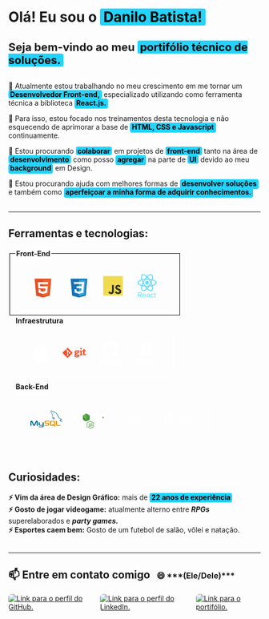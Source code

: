 <!---
danilo-batista/danilo-batista is a ✨ special ✨ repository because its `README.md` (this file) appears on your GitHub profile.
You can click the Preview link to take a look at your changes.
--->
<style>
    mark {
        border-radius: 0.25rem;
        background-color: #22D4FD;
    }
</style>

<h1 style="border: none">Olá! Eu sou o <mark style="display: inline; border-radius: 0.25rem; background-color: #22D4FD; color: #000">&nbsp;Danilo Batista!&nbsp;</mark><br /><p style="font-size: 1.375rem; padding: 0.5rem 0">Seja bem-vindo ao meu <mark>&nbsp;portifólio técnico de soluções.</strong>&nbsp;</mark></p></h1>

 🔭  Atualmente estou trabalhando no meu crescimento em me tornar um <mark style="border-radius: 0.25rem; background-color: #22D4FD;"><strong>&nbsp;Desenvolvedor Front-end,</strong>&nbsp;</mark> especializado utilizando como ferramenta técnica a biblioteca <mark style="padding-bottom: 0.15rem; border-radius: 0.25rem; background-color: #22D4FD"><strong>&nbsp;React.js.</strong>&nbsp;</mark> 
  
 🌱 Para isso, estou focado nos treinamentos desta tecnologia e não esquecendo de aprimorar a base de <mark style="padding-bottom: 0.15rem; border-radius: 0.25rem; background-color: #22D4FD"><strong>&nbsp;HTML, CSS e Javascript</strong>&nbsp;</mark> continuamente.

 👯 Estou procurando <mark style="border-radius: 0.25rem; background-color: #22D4FD"><strong>&nbsp;colaborar</strong>&nbsp;</mark> em projetos de <mark style="border-radius: 0.25rem; background-color: #22D4FD"><strong>&nbsp;front-end</strong>&nbsp;</mark> tanto na área de <mark style="border-radius: 0.25rem; background-color: #22D4FD"><strong>&nbsp;desenvolvimento</strong>&nbsp;</mark> como posso <mark style="padding-bottom: 0.15rem; border-radius: 0.25rem; background-color: #22D4FD"><strong>&nbsp;agregar</strong>&nbsp;</mark> na parte de <mark style="border-radius: 0.25rem; background-color: #22D4FD"><strong>&nbsp;UI</strong>&nbsp;</mark> devido ao meu <mark style="padding-bottom: 0.15rem; border-radius: 0.25rem; background-color: #22D4FD"><strong>&nbsp;background</strong>&nbsp;</mark> em Design.

 🤔 Estou procurando ajuda com melhores formas de <mark style="padding-bottom: 0.15rem; border-radius: 0.25rem; background-color: #22D4FD"><strong>&nbsp;desenvolver soluções</strong>&nbsp;</mark> e também como <mark style="padding-bottom: 0.15rem; border-radius: 0.25rem; background-color: #22D4FD"><strong>&nbsp;aperfeiçoar a minha forma de adquirir conhecimentos.&nbsp;</strong></mark><br /><br />

<hr />

 <h2 style="border: none">Ferramentas e tecnologias:</h2>



<div style="display:flex; align-items: center; flex-wrap: wrap;">
    <div>
        <fieldset style="border: 1px solid #000; display:flex; align-items: center; gap: 1.5rem;">
            <legend style= "font-weight: bold; line-height: 1.5;">Front-End</legend>
            <div style="display:flex; align-items: center; gap: 1.5rem; border: 0.5px solid #FFF; border-radius: 0.5rem; padding: 1.5rem 1.875rem;">
                <svg viewBox="0 0 128 128" width="48"><path fill="#E44D26" d="M27.854 116.354l-8.043-90.211h88.378l-8.051 90.197-36.192 10.033z"></path><path fill="#F16529" d="M64 118.704l29.244-8.108 6.881-77.076H64z"></path><path fill="#FFF" d="M64 66.978H49.359l-1.01-11.331H64V44.583H36.257l.264 2.969 2.72 30.489H64zm0 28.733l-.049.013-12.321-3.328-.788-8.823H39.735l1.55 17.372 22.664 6.292.051-.015z"></path><path fill="#FFF" d="M28.034 1.627h5.622v5.556H38.8V1.627h5.623v16.822H38.8v-5.633h-5.143v5.633h-5.623V1.627zm23.782 5.579h-4.95V1.627h15.525v5.579h-4.952v11.243h-5.623V7.206zm13.039-5.579h5.862l3.607 5.911 3.603-5.911h5.865v16.822h-5.601v-8.338l-3.867 5.981h-.098l-3.87-5.981v8.338h-5.502V1.627zm21.736 0h5.624v11.262h7.907v5.561H86.591V1.627z"></path><path fill="#fff" d="M63.962 66.978v11.063h13.624L76.302 92.39l-12.34 3.331v11.51l22.682-6.286.166-1.87 2.6-29.127.27-2.97h-2.982zm0-22.395v11.064h26.725l.221-2.487.505-5.608.265-2.969z"></path></svg>
                <svg viewBox="0 0 128 128" width="48"><path fill="#FFF" d="M89.234 5.856H81.85l7.679 8.333v3.967H73.713v-4.645h7.678l-7.678-8.333V1.207h15.521v4.649zm-18.657 0h-7.384l7.679 8.333v3.967H55.055v-4.645h7.679l-7.679-8.333V1.207h15.522v4.649zm-18.474.19h-7.968v7.271h7.968v4.839H38.471V1.207h13.632v4.839z"></path><path fill="#1572B6" d="M27.613 116.706l-8.097-90.813h88.967l-8.104 90.798-36.434 10.102-36.332-10.087z"></path><path fill="#33A9DC" d="M64.001 119.072l29.439-8.162 6.926-77.591H64.001v85.753z"></path><path fill="#fff" d="M64 66.22h14.738l1.019-11.405H64V43.677h27.929l-.267 2.988-2.737 30.692H64V66.22z"></path><path fill="#EBEBEB" d="M64.067 95.146l-.049.014-12.404-3.35-.794-8.883H39.641l1.561 17.488 22.814 6.333.052-.015V95.146z"></path><path fill="#fff" d="M77.792 76.886L76.45 91.802l-12.422 3.353v11.588l22.833-6.328.168-1.882 1.938-21.647H77.792z"></path><path fill="#EBEBEB" d="M64.039 43.677v11.137H37.136l-.224-2.503-.507-5.646-.267-2.988h27.901zM64 66.221v11.138H51.753l-.223-2.503-.508-5.647-.267-2.988H64z"></path></svg>
                <svg viewBox="0 0 128 128" width="40"><path fill="#F0DB4F" d="M1.408 1.408h125.184v125.185H1.408z"></path><path fill="#323330" d="M116.347 96.736c-.917-5.711-4.641-10.508-15.672-14.981-3.832-1.761-8.104-3.022-9.377-5.926-.452-1.69-.512-2.642-.226-3.665.821-3.32 4.784-4.355 7.925-3.403 2.023.678 3.938 2.237 5.093 4.724 5.402-3.498 5.391-3.475 9.163-5.879-1.381-2.141-2.118-3.129-3.022-4.045-3.249-3.629-7.676-5.498-14.756-5.355l-3.688.477c-3.534.893-6.902 2.748-8.877 5.235-5.926 6.724-4.236 18.492 2.975 23.335 7.104 5.332 17.54 6.545 18.873 11.531 1.297 6.104-4.486 8.08-10.234 7.378-4.236-.881-6.592-3.034-9.139-6.949-4.688 2.713-4.688 2.713-9.508 5.485 1.143 2.499 2.344 3.63 4.26 5.795 9.068 9.198 31.76 8.746 35.83-5.176.165-.478 1.261-3.666.38-8.581zM69.462 58.943H57.753l-.048 30.272c0 6.438.333 12.34-.714 14.149-1.713 3.558-6.152 3.117-8.175 2.427-2.059-1.012-3.106-2.451-4.319-4.485-.333-.584-.583-1.036-.667-1.071l-9.52 5.83c1.583 3.249 3.915 6.069 6.902 7.901 4.462 2.678 10.459 3.499 16.731 2.059 4.082-1.189 7.604-3.652 9.448-7.401 2.666-4.915 2.094-10.864 2.07-17.444.06-10.735.001-21.468.001-32.237z"></path></svg>
                <svg viewBox="0 0 128 128" width="48"><g fill="#61DAFB"><circle cx="64" cy="47.5" r="9.3"></circle><path d="M64 81.7C71.3 88.8 78.5 93 84.3 93c1.9 0 3.7-.4 5.2-1.3 5.2-3 7.1-10.5 5.3-21.2-.3-1.9-.7-3.8-1.2-5.8 2-.6 3.8-1.2 5.6-1.8 10.1-3.9 15.7-9.3 15.7-15.2 0-6-5.6-11.4-15.7-15.2-1.8-.7-3.6-1.3-5.6-1.8.5-2 .9-3.9 1.2-5.8 1.7-10.9-.2-18.5-5.4-21.5-1.5-.9-3.3-1.3-5.2-1.3-5.7 0-13 4.2-20.3 11.3C56.7 6.3 49.5 2.1 43.7 2.1c-1.9 0-3.7.4-5.2 1.3-5.2 3-7.1 10.5-5.3 21.2.3 1.9.7 3.8 1.2 5.8-2 .6-3.8 1.2-5.6 1.8-10.1 3.9-15.7 9.3-15.7 15.2 0 6 5.6 11.4 15.7 15.2 1.8.7 3.6 1.3 5.6 1.8-.5 2-.9 3.9-1.2 5.8-1.7 10.7.2 18.3 5.3 21.2 1.5.9 3.3 1.3 5.2 1.3 5.8.2 13-4 20.3-11zm-5.6-13.5c1.8.1 3.7.1 5.6.1 1.9 0 3.8 0 5.6-.1-1.8 2.4-3.7 4.6-5.6 6.7-1.9-2.1-3.8-4.3-5.6-6.7zM46 57.9c1 1.7 1.9 3.3 3 4.9-3.1-.4-6-.9-8.8-1.5.9-2.7 1.9-5.5 3.1-8.3.8 1.6 1.7 3.3 2.7 4.9zm-5.8-24.1c2.8-.6 5.7-1.1 8.8-1.5-1 1.6-2 3.2-3 4.9-1 1.7-1.9 3.3-2.7 5-1.3-2.9-2.3-5.7-3.1-8.4zm5.5 13.7c1.3-2.7 2.7-5.4 4.3-8.1 1.5-2.6 3.2-5.2 4.9-7.8 3-.2 6-.3 9.1-.3 3.2 0 6.2.1 9.1.3 1.8 2.6 3.4 5.2 4.9 7.8 1.6 2.7 3 5.4 4.3 8.1-1.3 2.7-2.7 5.4-4.3 8.1-1.5 2.6-3.2 5.2-4.9 7.8-3 .2-6 .3-9.1.3-3.2 0-6.2-.1-9.1-.3-1.8-2.6-3.4-5.2-4.9-7.8-1.6-2.7-3-5.4-4.3-8.1zm39.1-5.4l-2.7-5c-1-1.7-1.9-3.3-3-4.9 3.1.4 6 .9 8.8 1.5-.9 2.8-1.9 5.6-3.1 8.4zm0 10.8c1.2 2.8 2.2 5.6 3.1 8.3-2.8.6-5.7 1.1-8.8 1.5 1-1.6 2-3.2 3-4.9.9-1.5 1.8-3.2 2.7-4.9zm2.3 34.7c-.8.5-1.8.7-2.9.7-4.9 0-11-4-17-10 2.9-3.1 5.7-6.6 8.5-10.5 4.7-.4 9.2-1.1 13.4-2.1.5 1.8.8 3.6 1.1 5.4 1.4 8.5.3 14.6-3.1 16.5zm5.2-52.7c11.2 3.2 17.9 8.1 17.9 12.6 0 3.9-4.6 7.8-12.7 10.9-1.6.6-3.4 1.2-5.2 1.7-1.3-4.1-2.9-8.3-4.9-12.6 2-4.3 3.7-8.5 4.9-12.6zm-8-28.2c1.1 0 2 .2 2.9.7 3.3 1.9 4.5 7.9 3.1 16.5-.3 1.7-.7 3.5-1.1 5.4-4.2-.9-8.7-1.6-13.4-2.1-2.7-3.9-5.6-7.4-8.5-10.5 6-5.9 12.1-10 17-10zM69.6 26.8c-1.8-.1-3.7-.1-5.6-.1s-3.8 0-5.6.1c1.8-2.4 3.7-4.6 5.6-6.7 1.9 2.1 3.8 4.4 5.6 6.7zM40.9 7.4c.8-.5 1.8-.7 2.9-.7 4.9 0 11 4 17 10-2.9 3.1-5.7 6.6-8.5 10.5-4.7.4-9.2 1.1-13.4 2.1-.5-1.8-.8-3.6-1.1-5.4-1.4-8.5-.3-14.5 3.1-16.5zm-5.2 52.7C24.5 56.9 17.8 52 17.8 47.5c0-3.9 4.6-7.8 12.7-10.9 1.6-.6 3.4-1.2 5.2-1.7 1.3 4.1 2.9 8.3 4.9 12.6-2 4.3-3.7 8.6-4.9 12.6zm2.1 11c.3-1.7.7-3.5 1.1-5.4 4.2.9 8.7 1.6 13.4 2.1 2.7 3.9 5.6 7.4 8.5 10.5-6 5.9-12.1 10-17 10-1.1 0-2-.2-2.9-.7-3.4-1.9-4.5-8-3.1-16.5zm-4.2 41.2c2.2-2.7 2.3-5.7 1.1-8.7-1.2-3-3.7-4.4-6.8-4.5-3.7-.1-7.5 0-11.2 0H16V125h3v-9.8h4.7c.6 0 1.1.2 1.4.7l6 9.3c.1.2.4.5.6.5h3.9c-2.4-3.7-4.7-7.2-7.1-10.8 2.1-.3 3.9-1 5.1-2.6zm-14.6-.2v-9.9h1.1c2.3 0 4.7-.1 7 .1 2.7.1 4.6 2.2 4.6 4.9s-2.2 4.8-4.9 4.9c-2.4.1-4.8 0-7.8 0zm38.7 1.3c-1.6-7-8-8.8-12.9-6.6-3.8 1.7-5.5 5-5.6 9.1-.1 3.1.8 5.9 3.2 8 2.7 2.4 6 2.7 9.4 2.1 1.9-.4 3.6-1.3 4.9-2.7-.5-.7-1-1.4-1.5-2-2.8 2.4-5.9 3.2-9.3 1.6-2.2-1.1-3.3-3.8-3.5-5.8h15.5v-1.3c.1-.9 0-1.7-.2-2.4zM42.6 115c-.3-3 2.7-6.2 6-6.2 3.8-.1 6.2 2.2 6.3 6.2H42.6zm30.7-8.7c-1.5-.3-3.1-.4-4.6-.3-2.4.2-4.5 1.3-6.2 3.1.5.7.9 1.4 1.5 2.2.2-.2.4-.4.6-.5 1.6-1.5 3.5-2.3 5.8-2.1 1.8.1 3.5.7 4 2.5.4 1.4.3 2.9.4 4.4-.3 0-.4-.1-.5-.2-2.4-2-5.1-2.4-8-1.7-2.7.7-4.4 2.8-4.6 5.5-.2 3.1 1.2 5.4 3.9 6.5 1.7.7 3.6.7 5.4.3 1.4-.3 2-1.1 4-2.2v1.3h2.8c0-4 .1-8.9 0-13.5 0-2.9-1.7-4.7-4.5-5.3zm1.4 12.6c-.1.3 0 .6 0 .9 0 2.1-.5 2.8-2.5 3.6-1.4.5-2.9.7-4.4.2-1.7-.5-2.9-2-2.9-3.7-.1-1.7 1-3.4 2.7-3.9 2.3-.8 4.4-.3 6.3 1.1.6.5 1 1 .8 1.8zm15.6-9.9c2.6-.8 5-.3 6.8 1.9l.3.2c.7-.6 1.3-1.2 2.1-1.9-.3-.3-.4-.5-.6-.8-2.9-3.1-8.6-3.5-12.1-1-4.9 3.6-4.8 10.6-2.4 14.3 2.3 3.5 5.6 4.7 9.5 4.2 2.3-.3 4.2-1.4 5.7-3.3-.7-.6-1.4-1.2-2.1-1.9-.2.2-.3.3-.4.5-2.7 3-7.2 2.7-9.6-.5-1.4-1.9-1.7-4.1-1.3-6.3.2-2.5 1.5-4.5 4.1-5.4zm20.8 13.6c-.2.1-.3.2-.3.2-.8.6-1.6.7-2.5.4-.9-.4-1-1.2-1.1-2v-11.4c0-.2 0 .2.1-.8h3.8v-3h-4v-5h-3v5.4h-2.6c-.2 0-.5.2-.5.4-.1.7 0 1.2 0 2.2h3.2v12.8c0 1.6.4 3 1.8 3.8 1.5.9 4.4.7 5.7-.4.2-.1.3-.5.3-.6-.3-.6-.6-1.3-.9-2z"></path></g></svg> 
            </div>
        </fieldset>
    </div>
    <div>
        <fieldset style="border: none; display:flex; align-items: center; gap: 1.5rem;">
            <legend style= "font-weight: bold; line-height: 1.5">Infraestrutura</legend>
            <div style="display:flex; align-items: center; gap: 1.5rem; border: 0.5px solid white; border-radius: 0.5rem; padding: 1.5rem 1.875rem;">
                <svg viewBox="0 0 128 128" width="40"><path fill="#FFFFFF" d="M97.905 67.885c.174 18.8 16.494 25.057 16.674 25.137-.138.44-2.607 8.916-8.597 17.669-5.178 7.568-10.553 15.108-19.018 15.266-8.318.152-10.993-4.934-20.504-4.934-9.508 0-12.479 4.776-20.354 5.086-8.172.31-14.395-8.185-19.616-15.724C15.822 94.961 7.669 66.8 18.616 47.791c5.438-9.44 15.158-15.417 25.707-15.571 8.024-.153 15.598 5.398 20.503 5.398 4.902 0 14.106-6.676 23.782-5.696 4.051.169 15.421 1.636 22.722 12.324-.587.365-13.566 7.921-13.425 23.639M82.272 21.719c4.338-5.251 7.258-12.563 6.462-19.836-6.254.251-13.816 4.167-18.301 9.416-4.02 4.647-7.54 12.087-6.591 19.216 6.971.54 14.091-3.542 18.43-8.796"></path></svg>
                <svg viewBox="0 0 128 128" width="48"><path fill="#F34F29" d="M76.004 50.588c-7.655 0-11.459 3.996-11.459 9.75 0 3.704 1.852 6.328 4.304 7.529-1.201 1.101-2.201 2.064-3.102 3.014-.902.952-1.452 1.957-1.452 3.059 0 1.352.55 2.605 2.202 3.303-1.751 1.654-2.753 2.854-2.753 5.107 0 3.953 3.453 6.256 12.511 6.256 8.708 0 13.761-3.251 13.761-9.007 0-6.653-5.103-6.904-13.761-7.456l-4.904-.3 1.652-2.652c.899.25 2.352.45 3.955.45 6.304 0 10.658-3.252 10.658-8.808 0-2.302-1.137-3.903-2.037-5.055l4.421-.35V51h-9.391c-1.15 0-2.453-.412-4.605-.412zm2.252 28.511c2.404.15 4.306.25 4.306 1.854 0 2.699-3.955 2.902-6.856 2.902-3.504 0-6.056-.602-6.056-2.603 0-1.002.65-1.852 1.302-2.652l7.304.499zm-1.949-14.712c-3.304 0-4.655-1.703-4.655-4.154 0-3.253 2.051-4.605 4.804-4.605 2.852 0 4.554 1.552 4.554 4.504 0 2.604-1.902 4.255-4.703 4.255zm22.866-17.702c2.902 0 4.554-1.652 4.554-4.506 0-2.85-1.652-4.403-4.554-4.403-2.853 0-4.505 1.553-4.505 4.403 0 2.853 1.652 4.506 4.505 4.506zM103 71.455V51h-9.733l-.55 3.896 2.667.874c.502.149.616.423.616.973v14.712c0 .752-.422.902-1.123 1.003l-2.877.35V77h15v-4.192l-2.876-.35c-.753-.101-1.124-.2-1.124-1.003zm22.418-1.04c-1.202.45-2.632.799-4.035.799-2.701 0-3.383-1.15-3.383-4.103V55h7v-5h-6.638c-.401 0-.362-.003-.362-.353V43h-4.793c-.55 5-3.207 7.196-7.207 7.698V55h4.003c.401 0-.003.353-.003.652v13.111c0 5.657 2.454 8.058 8.408 8.058 2.854 0 6.107-.951 8.26-2.001l-1.25-4.405zm-95.68-31.609a3.375 3.375 0 00-4.773 0l-4.751 4.751 6.027 6.027a4.007 4.007 0 015.076 5.11l5.809 5.809a4.012 4.012 0 014.149 6.632 4.014 4.014 0 01-5.68 0c-1.18-1.181-1.624-2.914-1.025-4.368L29 57.35v14.257c0 .189.895.441 1.214.759 1.568 1.568 1.644 4.11.075 5.681a3.972 3.972 0 01-5.642 0c-1.568-1.571-1.549-4.112.02-5.681.388-.387.333-.68 1.333-.876V57.101c-1-.196-.927-.487-1.314-.876a4.016 4.016 0 01-.865-4.39l-5.942-5.943L2.19 61.581a3.374 3.374 0 000 4.774l22.882 22.881a3.377 3.377 0 004.773 0L52.62 66.46a3.378 3.378 0 000-4.774l-22.882-22.88z"></path></svg>
                <svg viewBox="0 0 128 128" width="48"><g fill="#FFFFFF"><path fill-rule="evenodd" clip-rule="evenodd" d="M64 1.512c-23.493 0-42.545 19.047-42.545 42.545 0 18.797 12.19 34.745 29.095 40.37 2.126.394 2.907-.923 2.907-2.047 0-1.014-.04-4.366-.058-7.92-11.837 2.573-14.334-5.02-14.334-5.02-1.935-4.918-4.724-6.226-4.724-6.226-3.86-2.64.29-2.586.29-2.586 4.273.3 6.523 4.385 6.523 4.385 3.794 6.504 9.953 4.623 12.38 3.536.383-2.75 1.485-4.628 2.702-5.69-9.45-1.075-19.384-4.724-19.384-21.026 0-4.645 1.662-8.44 4.384-11.42-.442-1.072-1.898-5.4.412-11.26 0 0 3.572-1.142 11.7 4.363 3.395-.943 7.035-1.416 10.65-1.432 3.616.017 7.258.49 10.658 1.432 8.12-5.504 11.688-4.362 11.688-4.362 2.316 5.86.86 10.187.418 11.26 2.728 2.978 4.378 6.774 4.378 11.42 0 16.34-9.953 19.938-19.427 20.99 1.526 1.32 2.886 3.91 2.886 7.88 0 5.692-.048 10.273-.048 11.674 0 1.13.766 2.458 2.922 2.04 16.896-5.632 29.07-21.574 29.07-40.365C106.545 20.56 87.497 1.512 64 1.512z"></path><path d="M37.57 62.596c-.095.212-.428.275-.73.13-.31-.14-.482-.427-.382-.64.09-.216.424-.277.733-.132.31.14.486.43.38.642zM39.293 64.52c-.203.187-.6.1-.87-.198-.278-.297-.33-.694-.124-.884.208-.188.593-.1.87.197.28.3.335.693.123.884zm1.677 2.448c-.26.182-.687.012-.95-.367-.262-.377-.262-.83.005-1.013.264-.182.684-.018.95.357.262.385.262.84-.005 1.024zm2.298 2.368c-.233.257-.73.188-1.093-.163-.372-.343-.475-.83-.242-1.087.237-.257.736-.185 1.102.163.37.342.482.83.233 1.086zm3.172 1.374c-.104.334-.582.485-1.064.344-.482-.146-.796-.536-.7-.872.1-.336.582-.493 1.067-.342.48.144.795.53.696.87zm3.48.255c.013.35-.396.642-.902.648-.508.012-.92-.272-.926-.618 0-.354.4-.642.908-.65.506-.01.92.272.92.62zm3.24-.551c.06.342-.29.694-.793.787-.494.092-.95-.12-1.014-.46-.06-.35.297-.7.79-.792.503-.088.953.118 1.017.466zm0 0"></path></g><path d="M24.855 108.302h-10.7a.5.5 0 00-.5.5v5.232a.5.5 0 00.5.5h4.173v6.5s-.937.32-3.53.32c-3.056 0-7.327-1.116-7.327-10.508 0-9.393 4.448-10.63 8.624-10.63 3.614 0 5.17.636 6.162.943.31.094.6-.216.6-.492l1.193-5.055a.468.468 0 00-.192-.39c-.403-.288-2.857-1.66-9.058-1.66-7.144 0-14.472 3.038-14.472 17.65 0 14.61 8.39 16.787 15.46 16.787 5.854 0 9.405-2.502 9.405-2.502.146-.08.162-.285.162-.38v-16.316a.5.5 0 00-.5-.5zM79.506 94.81H73.48a.5.5 0 00-.498.503l.002 11.644h-9.392V95.313a.5.5 0 00-.497-.503H57.07a.5.5 0 00-.498.503v31.53c0 .277.224.503.498.503h6.025a.5.5 0 00.497-.504v-13.486h9.392l-.016 13.486c0 .278.224.504.5.504h6.038a.5.5 0 00.497-.504v-31.53a.497.497 0 00-.497-.502zm-47.166.717c-2.144 0-3.884 1.753-3.884 3.923 0 2.167 1.74 3.925 3.884 3.925 2.146 0 3.885-1.758 3.885-3.925 0-2.17-1.74-3.923-3.885-3.923zm2.956 9.608H29.29c-.276 0-.522.284-.522.56v20.852c0 .613.382.795.876.795h5.41c.595 0 .74-.292.74-.805v-20.899a.5.5 0 00-.498-.502zm67.606.047h-5.98a.5.5 0 00-.496.504v15.46s-1.52 1.11-3.675 1.11-2.727-.977-2.727-3.088v-13.482a.5.5 0 00-.497-.504h-6.068a.502.502 0 00-.498.504v14.502c0 6.27 3.495 7.804 8.302 7.804 3.944 0 7.124-2.18 7.124-2.18s.15 1.15.22 1.285c.07.136.247.273.44.273l3.86-.017a.502.502 0 00.5-.504l-.003-21.166a.504.504 0 00-.5-.502zm16.342-.708c-3.396 0-5.706 1.515-5.706 1.515V95.312a.5.5 0 00-.497-.503H107a.5.5 0 00-.5.503v31.53a.5.5 0 00.5.503h4.192c.19 0 .332-.097.437-.268.103-.17.254-1.454.254-1.454s2.47 2.34 7.148 2.34c5.49 0 8.64-2.784 8.64-12.502s-5.03-10.988-8.428-10.988zm-2.36 17.764c-2.073-.063-3.48-1.004-3.48-1.004v-9.985s1.388-.85 3.09-1.004c2.153-.193 4.228.458 4.228 5.594 0 5.417-.935 6.486-3.837 6.398zm-63.689-.118c-.263 0-.937.107-1.63.107-2.22 0-2.973-1.032-2.973-2.368v-8.866h4.52a.5.5 0 00.5-.504v-4.856a.5.5 0 00-.5-.502h-4.52l-.007-5.97c0-.227-.116-.34-.378-.34h-6.16c-.238 0-.367.106-.367.335v6.17s-3.087.745-3.295.805a.5.5 0 00-.36.48v3.877a.5.5 0 00.497.503h3.158v9.328c0 6.93 4.86 7.61 8.14 7.61 1.497 0 3.29-.48 3.586-.59.18-.067.283-.252.283-.453l.004-4.265a.51.51 0 00-.5-.502z" fill="#FFFFFF"></path></svg>
                <svg viewBox="0 0 128 128" width="48"><path fill="#FFFFFF" d="M128 92.399v19.015h-3.176V96.246s-1.09 1.006-3.885 1.735v-2.707c4.155-1.536 5.646-2.875 5.646-2.875zm-9.378 0v19.015h-3.176V96.246s-1.09 1.006-3.884 1.735v-2.707c4.154-1.536 5.645-2.875 5.645-2.875zm-12.217 15.308c0 2.965-2.688 4.12-5.383 4.12-1.755 0-3.502-.676-3.502-.676v-3.153s1.519 1.323 3.64 1.34c1.455 0 2.11-.459 2.11-1.332.037-.7-.39-1.087-.9-1.377-.35-.21-.898-.469-1.643-.775-.876-.377-1.53-.741-1.959-1.091a3.387 3.387 0 0 1-.946-1.236 4.03 4.03 0 0 1-.35-1.624c0-2.394 1.996-4.085 5.187-4.085 2.11 0 3.023.517 3.023.517v2.995s-1.499-1.036-3.056-1.045c-1.116 0-1.96.406-1.975 1.326-.008 1.185 1.444 1.763 2.31 2.113 1.262.508 2.186 1.051 2.703 1.673.517.622.741 1.249.741 2.31zm-13.56 3.707H89.42l-2.619-9.637-2.81 9.636h-3.324L76.793 98.14h3.25l2.53 10.312L85.53 98.14h3.05l2.635 10.285 2.466-10.285h2.98zm-16.66-6.717c0 4.612-2.757 7.11-6.897 7.11-4.501 0-6.808-2.694-6.808-6.82 0-4.722 2.764-7.178 7.137-7.178 4.006 0 6.567 2.561 6.567 6.888zm-3.234.105c0-2.052-.728-4.333-3.505-4.333-2.664 0-3.699 1.983-3.699 4.412 0 2.64 1.243 4.318 3.68 4.318 2.61 0 3.505-2.003 3.524-4.397zm-15.808 6.612v-1.715h-.053c-.964 1.622-2.931 1.995-4.303 1.995-4.077 0-5.573-3.167-5.573-6.537 0-2.235.556-4.022 1.669-5.363 1.122-1.35 2.62-1.934 4.495-1.934 2.92 0 3.712 1.624 3.712 1.624h.053V91.78h3.15v19.635zm.026-7.588c0-1.608-1.034-3.436-3.215-3.436-2.496 0-3.466 2.172-3.466 4.675 0 2.185.916 4.169 3.292 4.202 2.33 0 3.37-2.221 3.39-4.057zm-15.274 7.588V104c0-1.942-.603-3.618-2.56-3.618-1.946 0-3.18 1.753-3.18 3.526v7.505h-3.037V98.098h3.037v1.884h.052c1.008-1.56 2.463-2.108 4.364-2.108 1.429 0 2.533.351 3.313 1.263.788.91 1.135 2.295 1.135 4.153v8.123zM30.308 94.289c0 .499-.184.915-.552 1.248-.36.333-.798.5-1.314.5-.517 0-.956-.167-1.315-.5a1.632 1.632 0 0 1-.539-1.248c0-.509.18-.934.54-1.275a1.866 1.866 0 0 1 1.314-.513c.534 0 .977.175 1.327.526.36.35.539.77.539 1.262zm-3.465 17.124V98.098h3.105v13.315zm-6.454 0h-3.83l-3.734-14.215-3.775 14.215H5.135L.001 92.937h3.473l3.703 14.697 4.042-14.697h3.509l3.8 14.784 3.516-14.784h3.354zM65.56 47.731H94v28.44H65.56zm-31.559 0h28.44v28.44H34zm31.56-31.56h28.438v28.438H65.56zm-31.56 0h28.44v28.438H34z"></path></svg>
            </div>
        </fieldset>
    </div>
    <div>
        <fieldset style="border: none; display:flex; align-items: center; gap: 1.5rem; ">
            <legend style= "font-weight: bold; line-height: 1.5">Back-End</legend>
            <div style="display:flex; align-items: center; gap: 1.5rem; border: 0.5px solid white; border-radius: 0.5rem; padding: 1rem 1.875rem;">
                <svg viewBox="0 0 128 128" width="64"><path fill="#00618A" d="M0 91.313h4.242V74.566l6.566 14.598c.773 1.77 1.832 2.391 3.914 2.391s3.098-.621 3.871-2.391l6.566-14.598v16.746h4.242V74.594c0-1.633-.652-2.422-2-2.828-3.223-1.004-5.383-.137-6.363 2.039l-6.441 14.41-6.238-14.41c-.937-2.176-3.14-3.043-6.359-2.039-1.348.406-2 1.195-2 2.828zM32.93 77.68h4.238v9.227c-.039.5.16 1.676 2.484 1.715h9.223V77.633h4.25c.02 0-.008 14.984-.008 15.047.023 3.695-4.582 4.496-6.707 4.559H33.02v-2.852l13.414-.004c2.73-.285 2.406-1.645 2.406-2.098v-1.113h-9.012c-4.195-.039-6.863-1.871-6.898-3.977-.004-.191.09-9.422 0-9.516zm0 0"></path><path fill="#E48E00" d="M56.391 91.313h12.195c1.426 0 2.813-.301 3.914-.816 1.836-.84 2.73-1.984 2.73-3.48v-3.098c0-1.223-1.016-2.367-3.016-3.125-1.059-.41-2.367-.625-3.629-.625h-5.141c-1.711 0-2.527-.516-2.73-1.656-.039-.137-.039-.246-.039-.383V76.2c0-.109 0-.219.039-.355.203-.867.652-1.113 2.16-1.25l.41-.027h12.109v-2.824H63.488c-1.711 0-2.609.109-3.426.352-2.527.789-3.629 2.039-3.629 4.215v2.473c0 1.902 2.16 3.535 5.789 3.914l1.223.055h4.406c.164 0 .324 0 .449.027 1.344.109 1.914.355 2.324.844.211.195.332.473.324.758v2.477c0 .297-.203.68-.609 1.004-.367.328-.98.543-1.793.598l-.449.027H56.391zm45.297-4.922c0 2.91 2.164 4.539 6.523 4.867l1.227.055h11.051v-2.828h-11.133c-2.488 0-3.426-.625-3.426-2.121V71.738h-4.238V86.39zm-23.75.148V76.457c0-2.559 1.801-4.113 5.355-4.602a7.976 7.976 0 0 1 1.145-.082h8.047c.41 0 .777.027 1.188.082 3.555.488 5.352 2.043 5.352 4.602v10.082c0 2.078-.762 3.188-2.523 3.914l4.18 3.77h-4.926l-3.379-3.051-3.402.215H84.44a9.23 9.23 0 0 1-2.492-.352c-2.699-.734-4.008-2.152-4.008-4.496zm4.578-.246c0 .137.039.273.082.438.246 1.172 1.348 1.824 3.023 1.824h3.852l-3.539-3.195h4.926l3.086 2.789c.57-.305.941-.766 1.074-1.363.039-.137.039-.273.039-.41v-9.668c0-.109 0-.246-.039-.383-.246-1.09-1.348-1.715-2.984-1.715h-6.414c-1.879 0-3.105.816-3.105 2.098zm0 0"></path><path fill="#00618A" d="M124.219 67.047c-2.605-.07-4.598.172-6.301.891-.484.203-1.258.207-1.336.813.266.281.309.699.52 1.039.406.66 1.094 1.539 1.707 2l2.074 1.484c1.273.777 2.699 1.223 3.93 2 .723.461 1.441 1.039 2.148 1.559.348.254.582.656 1.039.816v-.074c-.238-.305-.301-.723-.52-1.039l-.965-.965c-.941-1.25-2.137-2.348-3.41-3.262-1.016-.727-3.281-1.711-3.707-2.891l-.074-.074c.719-.078 1.563-.34 2.223-.516 1.117-.301 2.113-.223 3.262-.52l1.559-.449v-.293c-.582-.598-.996-1.387-1.633-1.93-1.656-1.41-3.469-2.824-5.336-4.004-1.035-.652-2.312-1.074-3.41-1.629-.367-.187-1.016-.281-1.262-.594-.574-.734-.887-1.664-1.332-2.52l-2.668-5.633c-.562-1.285-.93-2.555-1.633-3.707-3.363-5.535-6.988-8.875-12.602-12.156-1.191-.699-2.633-.973-4.148-1.332l-2.449-.148c-.496-.211-1.012-.82-1.48-1.113-1.859-1.176-6.629-3.73-8.008-.371-.867 2.121 1.301 4.191 2.078 5.266.543.754 1.242 1.598 1.629 2.445.258.555.301 1.113.52 1.703.539 1.453 1.008 3.031 1.707 4.375.352.68.738 1.395 1.184 2 .273.371.742.539.816 1.113-.457.641-.484 1.633-.742 2.445-1.16 3.652-.723 8.191.965 10.898.516.828 1.734 2.609 3.41 1.926 1.465-.598 1.137-2.445 1.555-4.078.098-.367.039-.641.223-.887v.074l1.336 2.668c.988 1.59 2.738 3.25 4.223 4.371.773.582 1.379 1.59 2.375 1.93V68.6h-.074c-.195-.297-.496-.422-.742-.664-.582-.57-1.227-1.277-1.703-1.93-1.352-1.832-2.547-3.84-3.633-5.93-.52-.996-.973-2.098-1.41-3.113-.168-.391-.164-.984-.516-1.184-.48.742-1.187 1.344-1.559 2.223-.594 1.402-.668 3.117-.891 4.891l-.148.074c-1.031-.25-1.395-1.312-1.777-2.223-.973-2.305-1.152-6.02-.297-8.672.219-.687 1.219-2.852.813-3.484-.191-.633-.828-1-1.184-1.484a11.7 11.7 0 0 1-1.187-2.074c-.793-1.801-1.164-3.816-2-5.633-.398-.871-1.074-1.75-1.629-2.523-.617-.855-1.305-1.484-1.781-2.52-.168-.367-.398-.957-.148-1.336.078-.254.195-.359.445-.441.43-.332 1.629.109 2.074.293 1.191.496 2.184.965 3.191 1.633.48.32.969.941 1.555 1.113h.668c1.043.238 2.211.07 3.188.367 1.723.523 3.27 1.34 4.668 2.227 4.273 2.695 7.766 6.535 10.156 11.117.387.738.551 1.441.891 2.223.684 1.578 1.543 3.203 2.223 4.746s1.34 3.094 2.297 4.375c.504.672 2.453 1.031 3.336 1.406.621.262 1.637.535 2.223.891 1.125.676 2.211 1.48 3.266 2.223.523.375 2.141 1.188 2.223 1.855zM91.082 38.805a5.26 5.26 0 0 0-1.332.148v.074h.074c.258.535.715.879 1.035 1.336l.742 1.555.074-.07c.461-.324.668-.844.668-1.633-.187-.195-.211-.437-.371-.668-.211-.309-.621-.48-.891-.742zm0 0"></path></svg>
                <svg viewBox="0 0 128 128" width="64"><path fill="#5fa04e" d="M114.313 55.254a.26.26 0 0 0-.145.044l-2.346 1.37a.3.3 0 0 0-.142.26v2.74c0 .116.055.204.142.262l2.346 1.368a.262.262 0 0 0 .29 0l2.342-1.368a.308.308 0 0 0 .145-.263V56.93a.303.303 0 0 0-.145-.26l-2.343-1.371a.26.26 0 0 0-.144-.044zM63.22 71.638c-.427 0-.852.104-1.214.308l-11.549 6.727a2.457 2.457 0 0 0-1.214 2.124V94.22c0 .874.462 1.69 1.214 2.128l3.04 1.746c1.476.728 1.997.726 2.662.726 2.17 0 3.415-1.339 3.415-3.64V81.935a.356.356 0 0 0-.348-.351h-1.474a.356.356 0 0 0-.35.351v13.248c0 1.019-1.069 2.04-2.776 1.167l-3.155-1.835c-.116-.058-.175-.206-.175-.322V80.767c0-.116.059-.26.175-.319l11.545-6.697c.087-.058.233-.058.349 0l11.548 6.697c.115.059.172.174.172.32v13.424c0 .145-.057.264-.172.322l-11.548 6.727c-.087.058-.233.058-.349 0l-2.951-1.779c-.087-.058-.203-.087-.29-.029-.81.466-.952.527-1.734.789-.174.058-.463.173.115.493l3.85 2.302c.376.203.78.319 1.214.319.434 0 .867-.115 1.214-.26l11.549-6.727a2.463 2.463 0 0 0 1.214-2.128V80.797c0-.874-.462-1.687-1.214-2.124l-11.549-6.727a2.488 2.488 0 0 0-1.214-.308Zm18.03 6.13a2.236 2.236 0 0 0-2.227 2.243 2.236 2.236 0 0 0 2.227 2.242c1.217 0 2.228-1.019 2.228-2.242a2.254 2.254 0 0 0-2.228-2.242zm-.03.379a1.86 1.86 0 0 1 1.883 1.864c0 1.02-.84 1.894-1.882 1.894-1.012 0-1.852-.846-1.852-1.894s.869-1.864 1.852-1.864zm-.809.611v2.562h.494v-1.016h.434c.174 0 .231.058.26.203 0 .03.086.67.086.786h.52c-.058-.116-.087-.466-.116-.67-.028-.32-.056-.553-.404-.582.174-.059.463-.146.463-.612 0-.67-.58-.67-.868-.67zm.435.408h.404c.146 0 .376 0 .376.349 0 .116-.056.351-.376.351h-.405zm-14.47 2.01c-3.3 0-5.268 1.398-5.268 3.757 0 2.534 1.968 3.23 5.123 3.551 3.79.379 4.08.933 4.08 1.69 0 1.31-1.044 1.864-3.475 1.864-3.068 0-3.733-.758-3.965-2.301 0-.175-.142-.29-.316-.29H61.05a.35.35 0 0 0-.346.349c0 1.98 1.041 4.31 6.107 4.31 3.645 0 5.758-1.458 5.758-4.02 0-2.505-1.68-3.174-5.238-3.64-3.59-.466-3.965-.728-3.965-1.572 0-.699.318-1.63 2.98-1.63 2.373 0 3.269.525 3.617 2.126a.34.34 0 0 0 .319.26h1.533c.088 0 .175-.057.234-.115a.476.476 0 0 0 .085-.263c-.231-2.795-2.053-4.077-5.758-4.077z"></path><path fill="#FFFFFF" d="M86.072 24.664a.71.71 0 0 0-.352.089.755.755 0 0 0-.375.638V44.32c0 .174-.09.35-.263.466a.549.549 0 0 1-.52 0l-3.066-1.775a1.486 1.486 0 0 0-1.478 0L67.75 50.146a1.48 1.48 0 0 0-.753 1.279v14.24c0 .524.29 1.02.753 1.282l12.27 7.135a1.486 1.486 0 0 0 1.477 0l12.269-7.135c.463-.262.753-.758.753-1.282V30.168c0-.553-.29-1.05-.753-1.311l-7.32-4.104a.836.836 0 0 0-.373-.089zM13.687 42.43c-.231 0-.462.084-.664.2L.753 49.739A1.493 1.493 0 0 0 0 51.047l.03 19.102c0 .263.143.525.375.642a.656.656 0 0 0 .724 0l7.294-4.193c.463-.262.75-.758.75-1.282v-8.94c0-.524.29-1.02.754-1.282l3.096-1.805c.231-.146.493-.204.753-.204s.521.058.724.204l3.096 1.805c.463.262.753.758.753 1.282v8.94c0 .524.288 1.02.75 1.282l7.236 4.193a.704.704 0 0 0 .753 0 .724.724 0 0 0 .376-.642V51.047c0-.524-.29-1.02-.754-1.283L14.47 42.63a1.763 1.763 0 0 0-.664-.201Zm100.667.21c-.253 0-.504.066-.736.198l-12.272 7.131c-.463.262-.75.758-.75 1.283v14.24c0 .524.287 1.02.75 1.282l12.184 6.987a1.43 1.43 0 0 0 1.447 0l7.38-4.133a.724.724 0 0 0 .375-.642.724.724 0 0 0-.375-.64L110.03 61.21a.76.76 0 0 1-.375-.641v-4.456a.72.72 0 0 1 .375-.64l3.85-2.214a.705.705 0 0 1 .753 0l3.846 2.213a.762.762 0 0 1 .378.641v3.495c0 .263.144.525.375.641a.704.704 0 0 0 .754 0l7.291-4.28a1.46 1.46 0 0 0 .724-1.283v-3.465c0-.524-.29-1.017-.724-1.28l-12.184-7.104a1.499 1.499 0 0 0-.738-.198zM80.757 53.274c.065 0 .131.015.19.045l4.194 2.446c.116.058.175.202.175.319v4.892c0 .146-.059.264-.175.322l-4.195 2.446a.431.431 0 0 1-.378 0l-4.195-2.446c-.116-.058-.175-.205-.175-.322v-4.892c0-.146.06-.261.175-.32l4.195-2.445a.425.425 0 0 1 .19-.045z"></path><path fill="url(#a)" d="M47.982 42.893a1.484 1.484 0 0 0-1.476 0L34.322 49.97a1.456 1.456 0 0 0-.724 1.281v14.181c0 .525.29 1.02.724 1.282l12.184 7.076a1.484 1.484 0 0 0 1.476 0l12.183-7.076c.463-.262.724-.757.724-1.282V51.251c0-.524-.29-1.02-.724-1.281z"></path><path fill="url(#b)" d="m60.194 49.97-12.241-7.077a1.996 1.996 0 0 0-.376-.145L33.859 66.364c.116.146.26.262.405.35l12.242 7.076c.347.204.752.262 1.128.145l12.879-23.703a.905.905 0 0 0-.319-.262z"></path><path fill="url(#c)" d="M60.194 66.713c.348-.204.608-.553.724-.932l-13.4-23.063c-.346-.058-.723-.029-1.041.175L34.322 49.94l13.11 24.053c.173-.029.376-.087.55-.175z"></path><defs><linearGradient id="a" x1="34.513" x2="27.157" y1="15.535" y2="30.448" gradientTransform="translate(0 24.664) scale(1.51263)" gradientUnits="userSpaceOnUse"><stop stop-color="#3F873F"></stop><stop offset=".33" stop-color="#3F8B3D"></stop><stop offset=".637" stop-color="#3E9638"></stop><stop offset=".934" stop-color="#3DA92E"></stop><stop offset="1" stop-color="#3DAE2B"></stop></linearGradient><linearGradient id="b" x1="30.009" x2="50.533" y1="23.359" y2="8.288" gradientTransform="translate(0 24.664) scale(1.51263)" gradientUnits="userSpaceOnUse"><stop offset=".138" stop-color="#3F873F"></stop><stop offset=".402" stop-color="#52A044"></stop><stop offset=".713" stop-color="#64B749"></stop><stop offset=".908" stop-color="#6ABF4B"></stop></linearGradient><linearGradient id="c" x1="21.917" x2="40.555" y1="22.261" y2="22.261" gradientTransform="translate(0 24.664) scale(1.51263)" gradientUnits="userSpaceOnUse"><stop offset=".092" stop-color="#6ABF4B"></stop><stop offset=".287" stop-color="#64B749"></stop><stop offset=".598" stop-color="#52A044"></stop><stop offset=".862" stop-color="#3F873F"></stop></linearGradient></defs></svg>
                <svg viewBox="0 0 128 128" width="64"><path fill="#FFFFFF" d="M40.53 77.82V50.74H42V55a5.57 5.57 0 00.48-.6 7.28 7.28 0 016.64-4.12c3.35-.1 6.07 1.14 7.67 4.12a13.24 13.24 0 01.32 12.14c-1.49 3.34-5.17 5-9.11 4.39a7.37 7.37 0 01-5.88-3.88v10.77zM42 60.32c.13 1.32.18 2.26.33 3.18.58 3.62 2.72 5.77 6.08 6.16A6.91 6.91 0 0056 65.27a11.77 11.77 0 00-.26-9.68 6.77 6.77 0 00-7.13-3.94 6.59 6.59 0 00-5.89 4.87 33.4 33.4 0 00-.72 3.8zM88.41 64a7.92 7.92 0 01-7.74 7c-6.16.31-9.05-3.78-9.51-8.5a13.62 13.62 0 011.2-7.5 8.37 8.37 0 018.71-4.67 8 8 0 017.1 6.09 41.09 41.09 0 01.69 4.5H72.67c-.3 4.28 2 7.72 5.26 8.55 4.06 1 7.53-.76 8.79-4.62.28-.99.79-1.13 1.69-.85zm-15.74-4.45h14.47c-.09-4.56-2.93-7.86-6.78-7.91-4.36-.07-7.5 3.11-7.69 7.91zM91.39 64.1h1.42a5.69 5.69 0 003.34 4.9 8.73 8.73 0 007.58-.2 3.41 3.41 0 002-3.35 3.09 3.09 0 00-2.08-3.09c-1.56-.58-3.22-.9-4.81-1.41A35.25 35.25 0 0194 59.18c-2.56-1.25-2.72-6.12.18-7.66a10.21 10.21 0 019.76-.15 5.14 5.14 0 012.6 5.24h-1.22c0-.06-.11-.11-.11-.17-.15-3.89-3.41-5.09-6.91-4.75a9.17 9.17 0 00-3 .91 3 3 0 00-1.74 3 3 3 0 002 2.82c1.54.56 3.15.92 4.73 1.36 1.27.35 2.59.58 3.82 1a4.51 4.51 0 013.1 4.07 4.81 4.81 0 01-2.59 5c-3.34 1.89-8.84 1.39-11.29-1a6.67 6.67 0 01-1.94-4.75zM125.21 56.61h-1.33c0-.18-.07-.34-.09-.49a4.35 4.35 0 00-3.54-4.18 8.73 8.73 0 00-5.61.27 3.41 3.41 0 00-2.47 3.25 3.14 3.14 0 002.4 3.16c2 .62 4.05 1 6.08 1.56a17 17 0 011.94.59 5 5 0 01.27 9.31 11.13 11.13 0 01-9 .09 6.24 6.24 0 01-3.76-6.06h1.3a7.29 7.29 0 0011.1 4.64 3.57 3.57 0 001.92-3.34 3.09 3.09 0 00-2.11-3.07c-1.56-.58-3.22-.89-4.81-1.4a35.43 35.43 0 01-4.87-1.75c-2.5-1.23-2.7-6.06.15-7.6a10.07 10.07 0 019.92-.11 5.23 5.23 0 012.51 5.13zM38.1 70.51a2.29 2.29 0 01-2.84-1.08c-1.63-2.44-3.43-4.77-5.16-7.15l-.75-1c-2.06 2.76-4.12 5.41-6 8.16a2.2 2.2 0 01-2.7 1.06l7.73-10.37-7.19-9.37a2.39 2.39 0 012.85 1c1.67 2.44 3.52 4.77 5.36 7.24 1.85-2.45 3.68-4.79 5.39-7.21a2.15 2.15 0 012.68-1l-2.79 3.7c-1.25 1.65-2.48 3.31-3.78 4.92a1 1 0 000 1.49c2.39 3.17 4.76 6.35 7.2 9.61zM70.92 50.66v1.4a7.25 7.25 0 00-7.72 7.49v11h-1.43V50.74h1.4v4.06c1.73-2.96 4.4-4.06 7.75-4.14zM2.13 60c.21-1 .34-2.09.63-3.11 1.73-6.15 8.78-8.71 13.63-4.9 2.84 2.23 3.55 5.39 3.41 8.95h-16c-.26 6.36 4.33 10.2 10.2 8.24a6.09 6.09 0 003.87-4.31c.31-1 .81-1.17 1.76-.88a8.12 8.12 0 01-3.88 5.93 9.4 9.4 0 01-10.95-1.4 9.85 9.85 0 01-2.46-5.78c0-.34-.13-.68-.2-1q-.01-.89-.01-1.74zm1.69-.43h14.47c-.09-4.61-3-7.88-6.88-7.91-4.32-.06-7.41 3.14-7.6 7.89z"></path></svg>
                <svg viewBox="0 0 128 128" width="64"><g fill="#FFFFFF"><path d="M46.29 56.56q-3.15 0-3.15 2.37a2 2 0 00.72 1.82 9.66 9.66 0 002.94 1A7.47 7.47 0 0149.95 63a3.24 3.24 0 01.92 2.59q0 4.47-4.64 4.47a26 26 0 01-3.84-.36l-.76-.1.17-1.34a36 36 0 004.35.38q3.11 0 3.11-2.92a2 2 0 00-.69-1.72 6.64 6.64 0 00-2.57-.83 8.59 8.59 0 01-3.49-1.35 3.38 3.38 0 01-1-2.78q0-3.91 4.68-3.91a25.83 25.83 0 013.68.31l.71.11-.15 1.36a39.48 39.48 0 00-4.14-.35zM60.53 68.59l.61-.06v1.24a30.21 30.21 0 01-4.1.34 3.69 3.69 0 01-3.21-1.31 7 7 0 01-.95-4.08q0-5.52 4.39-5.52a4 4 0 013.17 1.19 5.53 5.53 0 011.05 3.73l-.08 1.2h-6.89a4.31 4.31 0 00.63 2.58 2.58 2.58 0 002.19.84q1.57-.03 3.19-.15zM60 64a4.56 4.56 0 00-.62-2.73 2.39 2.39 0 00-2-.8 2.58 2.58 0 00-2.1.84A4.24 4.24 0 0054.5 64zM67.48 70.1a3.52 3.52 0 01-3-1.24 7.29 7.29 0 01-.91-4.2 6.44 6.44 0 011.09-4.22q1.09-1.26 3.86-1.26l3.51.21v15.16h-1.59v-5.14a6.89 6.89 0 01-2.96.69zm1-9.56a3.09 3.09 0 00-2.68 1 5.49 5.49 0 00-.7 3.14 6.14 6.14 0 00.58 3.09 2.1 2.1 0 001.94.93 6.66 6.66 0 002.42-.46l.38-.15v-7.42q-1.28-.12-1.91-.12zM81.59 59.39h1.58v10.5h-1.58v-.73a6 6 0 01-3.11.94q-2.14 0-2.85-1.11a8.38 8.38 0 01-.7-4.12v-5.48h1.57v5.46a7.72 7.72 0 00.4 3.07q.4.78 1.81.78a5.21 5.21 0 001.41-.2 6.42 6.42 0 001.09-.39l.38-.19zM93.33 68.59l.61-.06v1.24a30.21 30.21 0 01-4.1.34 3.69 3.69 0 01-3.21-1.31 7 7 0 01-.95-4.08q0-5.52 4.39-5.52a4 4 0 013.17 1.19 5.53 5.53 0 011.05 3.73l-.08 1.2h-6.88a4.31 4.31 0 00.67 2.55 2.58 2.58 0 002.19.84q1.52 0 3.14-.12zM92.76 64a4.56 4.56 0 00-.62-2.73 2.39 2.39 0 00-2-.8 2.58 2.58 0 00-2.1.84A4.24 4.24 0 0087.3 64zM96.92 69.89V54.81h1.58v15.08zM101.65 57v-1.81h1.57V57zm0 12.87V59.39h1.57v10.5zM105.62 60.8v-1.41h7.79v1.41l-5.88 7.69h5.88v1.41h-7.79v-1.42l5.88-7.69zM122.88 68.59l.61-.06v1.24a30.21 30.21 0 01-4.1.34 3.69 3.69 0 01-3.21-1.31 7 7 0 01-.95-4.08q0-5.52 4.39-5.52a4 4 0 013.17 1.19 5.53 5.53 0 011.05 3.73l-.08 1.2h-6.93a4.31 4.31 0 00.63 2.58 2.58 2.58 0 002.19.84q1.61-.03 3.23-.15zm-.57-4.59a4.56 4.56 0 00-.62-2.73 2.39 2.39 0 00-2-.8 2.58 2.58 0 00-2.1.84 4.24 4.24 0 00-.72 2.69zM33 56.92v14.14l-12 7.11-.11.1v5.29l.11.1 16.92-9.78v-19.7h-.16L33 56.81v.12"></path><path d="M8.94 71.18l12.06 7v5.49L4 73.85V54.22h.17L8.88 57l.05.16v14.02"></path><path d="M8.94 57.12l-5-2.9L21 44.4l17 9.78-5 2.74L21 50 9 57.07M10.1 70.4v-5.76l.13.08 4.63 2.7V73l-4.76-2.6M27.08 73.16v-5.63l4.55-2.66.14-.08v5.59l-4.72 2.79M21.2 76.62l-.13-.13V71l.16-.06 4.55-2.66.14-.08v5.58l-4.72 2.84"></path><path d="M16.4 74v-5.77l.13.07 4.63 2.7v5.62L16.4 74M20.71 50.93L16 53.73l4.8 2.79 4.72-2.76-4.8-2.83M10.1 62.87v-5.68h.13l4.63 2.7v5.62l-4.8-2.62"></path><path d="M14.83 54.39l-4.73 2.8L14.91 60l4.72-2.76-4.8-2.83M27.08 65.62v-5.64l4.55-2.66h.14v5.47l-4.72 2.79"></path><path d="M27 54.53l-4.72 2.79 4.8 2.79 4.72-2.76-4.8-2.82M21.2 69.09l-.13-.09v-5.35l.13-.07v-.13l4.55-2.66h.14v5.51l-4.69 2.79"></path><path d="M16.4 66.47v-5.69h.13l4.63 2.7v5.62l-4.8-2.62"></path><path d="M21.13 58l-4.73 2.78 4.8 2.79 4.72-2.76L21.13 58"></path></g></svg>
            </div>
        </fieldset>
    </div>
</div>
<br />

<h2 style="border: none">Curiosidades:</h2>

 **⚡ Vim da área de Design Gráfico:** mais de <mark style="padding-bottom: 0.15rem; border-radius: 0.25rem; background-color: #22D4FD"><strong>&nbsp;22 anos de experiência&nbsp;</strong></mark><br />
 **⚡ Gosto de jogar videogame:** atualmente alterno entre ***RPGs*** superelaborados e ***party games.***<br />
 **⚡ Esportes caem bem:** Gosto de um futebol de salão, vôlei e natação.<br /><br />

<hr />


 <h2 style="border: none"> 📫 Entre em contato comigo <span style="font-size: 1rem; padding: 0.5rem">😄 ***(Ele/Dele)***</span></h2>

<p style="display:flex; justify-content:flex-start; gap:1rem;">
    <a href="https://github.com/danilo-batista"><img style="border-radius: 0.375rem" src="https://img.shields.io/badge/github-555?style=for-the-badge&logo=github" alt="Link para o perfil do GitHub." loading="lazy" /></a>
    <a href="https://www.linkedin.com/in/danilobatista"><img style="border-radius: 0.375rem;" src="https://img.shields.io/badge/linkedin-333?style=for-the-badge&logo=linkedin" alt="Link para o perfil do LinkedIn." loading="lazy" /></a>
    <a href="https://www.danilobatista.com"><img style="border-radius: 0.375rem" src="https://img.shields.io/badge/portfolio-222?style=for-the-badge&logo=microsoftedge" alt="Link para o portifólio." loading="lazy" /></a>
</p>